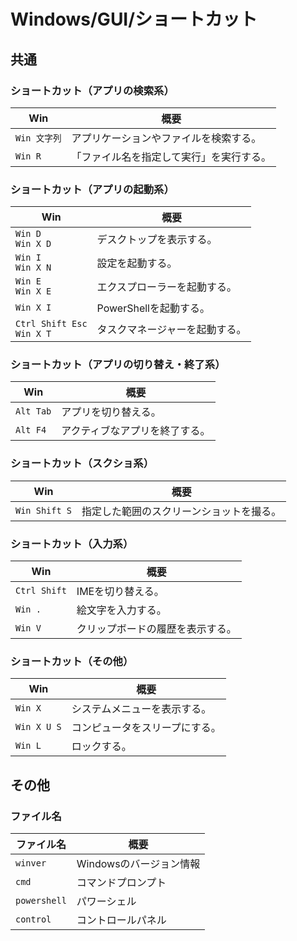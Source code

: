 # Windows/GUI/ショートカット

## 共通

### ショートカット（アプリの検索系）

| Win       | 概要                   |
|-----------|----------------------|
| `Win 文字列` | アプリケーションやファイルを検索する。  |
| `Win R`   | 「ファイル名を指定して実行」を実行する。 |

### ショートカット（アプリの起動系）

| Win                             | 概要               |
|---------------------------------|------------------|
| `Win D`<br />`Win X D`          | デスクトップを表示する。     |
| `Win I`<br />`Win X N`          | 設定を起動する。         |
| `Win E`<br />`Win X E`          | エクスプローラーを起動する。   |
| `Win X I`                       | PowerShellを起動する。 |
| `Ctrl Shift Esc`<br />`Win X T` | タスクマネージャーを起動する。  |

### ショートカット（アプリの切り替え・終了系）

| Win       | 概要              |
|-----------|-----------------|
| `Alt Tab` | アプリを切り替える。      |
| `Alt F4`  | アクティブなアプリを終了する。 |

### ショートカット（スクショ系）

| Win           | 概要                   |
|---------------|----------------------|
| `Win Shift S` | 指定した範囲のスクリーンショットを撮る。 |

### ショートカット（入力系）

| Win          | 概要               |
|--------------|------------------|
| `Ctrl Shift` | IMEを切り替える。       |
| `Win .`      | 絵文字を入力する。        |
| `Win V`      | クリップボードの履歴を表示する。 |

### ショートカット（その他）

| Win         | 概要              |
|-------------|-----------------|
| `Win X`     | システムメニューを表示する。  |
| `Win X U S` | コンピュータをスリープにする。 |
| `Win L`     | ロックする。          |

## その他

### ファイル名

| ファイル名        | 概要              |
|--------------|-----------------|
| `winver`     | Windowsのバージョン情報 |
| `cmd`        | コマンドプロンプト       |
| `powershell` | パワーシェル          |
| `control`    | コントロールパネル       |
